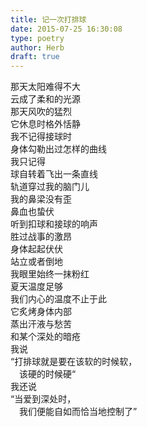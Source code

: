 ```yaml
---  
title: 记一次打排球  
date: 2015-07-25 16:30:08  
type: poetry  
author: Herb  
draft: true
---  
```

那天太阳难得不大  
云成了柔和的光源  
那天风吹的猛烈  
它休息时格外恬静    
我不记得接球时  
身体勾勒出过怎样的曲线  
我只记得  
球自转着飞出一条直线  
轨道穿过我的脑门儿  
我的鼻梁没有歪  
鼻血也蛰伏    
听到扣球和接球的响声  
胜过战事的激昂  
身体起起伏伏  
站立或者倒地  
我眼里始终一抹粉红    
夏天温度足够  
我们内心的温度不止于此  
它炙烤身体内部  
蒸出汗液与愁苦  
和某个深处的暗疮    
我说  
“打排球就是要在该软的时候软，  
　该硬的时候硬“  
我还说  
“当爱到深处时，  
　我们便能自如而恰当地控制了”